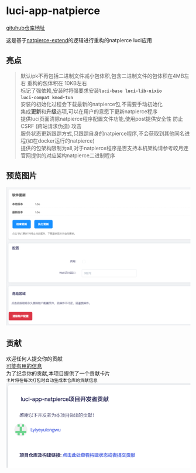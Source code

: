 # luci-app-natpierce  
[gituhub仓库地址](https://github.com/Lyiyeyulongwu/natpierce-extend "https://github.com/Lyiyeyulongwu/luci-app-natpierce")

这是基于[natpierce-extend](https://github.com/Lyiyeyulongwu/natpierce-extend)的逻辑进行重构的natpierce luci应用

## 亮点
> 默认ipk不再包括二进制文件减小包体积,包含二进制文件的包体积在4MB左右 重构的包体积在 10KB左右  
> 标记了强依赖,安装时将强要求安装<code>**luci-base luci-lib-nixio luci-compat kmod-tun**</code>  
> 安装的初始化过程会下载最新的natpierce包,不需要手动初始化  
> 集成**更新**和**升级**选项,可以在用户的意愿下更新natpierce程序  
> 提供luci页面清除natpierce程序配置文件功能,使用post提供安全性 防止 CSRF (跨站请求伪造) 攻击  
> 服务状态更新跟踪方式,只跟踪自身的natpierce程序,不会获取到其他同名进程(如在docker运行的natpierce)  
> 提供的包架构限制为all,对于natpierce程序是否支持本机架构请参考皎月连官网提供的对应架构natpierce二进制程序  

## 预览图片  
![菜单](/assets/img/demo1.png)  

## 贡献  
欢迎任何人提交你的贡献  
[可能有用的信息](https://github.com/Lyiyeyulongwu/luci-app-natpierce/blob/main/structure.md)  
为了纪念你的贡献,本项目提供了一个贡献卡片  
<code>卡片将在每次打包时自动生成本仓库的贡献信息</code>  
![贡献卡片](/assets/img/demo2.png) 
